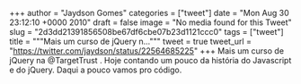 
+++
author = "Jaydson Gomes"
categories = ["tweet"]
date = "Mon Aug 30 23:12:10 +0000 2010"
draft = false
image = "No media found for this Tweet"
slug = "2d3dd21391856508be67df6cbe07b23d1121ccc0"
tags = ["tweet"]
title = """Mais um curso de jQuery n..."""
tweet = true
tweet_url = "https://twitter.com/jaydson/status/22564685225"
+++
Mais um curso de jQuery na @TargetTrust . Hoje contando um pouco da história do Javascript e do jQuery. Daqui a pouco vamos pro código.
